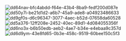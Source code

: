 ![dd64nav-bfc4abdd-f64e-43b4-8ba9-fedf200d087e](https://github.com/user-attachments/assets/c6af83a6-aa67-451b-a9c2-b0ab8fdb1644) ![dd50y7i-be21d1d2-a6b7-45a9-ade8-a04923486633](https://github.com/user-attachments/assets/049a1314-6892-41bb-9de6-992e36d638b1) ![dd9gf0s-d6c96347-3077-4aec-b52d-07658da60528](https://github.com/user-attachments/assets/9fc73a26-07b4-457e-ae49-19c125eeba27) ![dd5a376-12ff208e-2452-40ec-89d1-4d084055356f](https://github.com/user-attachments/assets/c931290a-7383-4ec3-86f8-e70e66ca666e) ![dd6no3x-b6b50edb-aeb2-4ae7-b34e-e4ebaa9c357d](https://github.com/user-attachments/assets/5b993656-84c7-43e7-ba13-8f93cde2b9c1) ![dd6d9ym-43e8fd65-0b3e-458c-9519-60bee150c5f3](https://github.com/user-attachments/assets/b175234c-12df-49d8-b14d-41fa4956820d)






